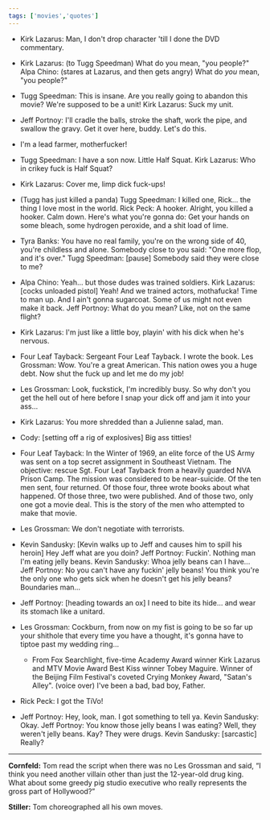 ```yaml
---
tags: ['movies','quotes']
---
```


- Kirk Lazarus: Man, I don't drop character 'till I done the DVD commentary.
  
- Kirk Lazarus: (to Tugg Speedman) What do you mean, "you people?" Alpa Chino: (stares at Lazarus, and then gets angry)  What do *you* mean, "you people?"

- Tugg Speedman: This is insane. Are you really going to abandon this movie? We're supposed to be a unit!
  Kirk Lazarus: Suck my unit.
  
- Jeff Portnoy: I'll cradle the balls, stroke the shaft, work the pipe, and swallow the gravy. Get it over here, buddy. Let's do this.
 
- I'm a lead farmer, motherfucker! 
  
- Tugg Speedman: I have a son now. Little Half Squat.
  Kirk Lazarus: Who in crikey fuck is Half Squat?

- Kirk Lazarus: Cover me, limp dick fuck-ups!

- (Tugg has just killed a panda)
  Tugg Speedman: I killed one, Rick... the thing I love most in the world.
  Rick Peck: A hooker. Alright, you killed a hooker. Calm down. Here's what you're gonna do: Get your hands on some bleach, some hydrogen peroxide, and a shit load of lime.

- Tyra Banks: You have no real family, you're on the wrong side of 40, you're childless and alone. Somebody close to you said: "One more flop, and it's over."
  Tugg Speedman: [pause] Somebody said they were close to me?

- Alpa Chino: Yeah... but those dudes was trained soldiers.
  Kirk Lazarus: [cocks unloaded pistol] Yeah! And we trained actors, mothafucka! Time to man up. And I ain't gonna sugarcoat. Some of us might not even make it back.
  Jeff Portnoy: What do you mean? Like, not on the same flight?
  
- Kirk Lazarus: I'm just like a little boy, playin' with his dick when he's nervous.

- Four Leaf Tayback: Sergeant Four Leaf Tayback. I wrote the book.
  Les Grossman: Wow. You're a great American. This nation owes you a huge debt. Now shut the fuck up and let me do my job!

- Les Grossman: Look, fuckstick, I'm incredibly busy. So why don't you get the hell out of here before I snap your dick off and jam it into your ass...

- Kirk Lazarus: You more shredded than a Julienne salad, man.

- Cody: [setting off a rig of explosives] Big ass titties!

- Four Leaf Tayback: In the Winter of 1969, an elite force of the US Army was sent on a top secret assignment in Southeast Vietnam. The objective: rescue Sgt. Four Leaf Tayback from a heavily guarded NVA Prison Camp. The mission was considered to be near-suicide. Of the ten men sent, four returned. Of those four, three wrote books about what happened. Of those three, two were published. And of those two, only one got a movie deal. This is the story of the men who attempted to make that movie.
  
- Les Grossman: We don't negotiate with terrorists.

- Kevin Sandusky: [Kevin walks up to Jeff and causes him to spill his heroin] Hey Jeff what are you doin?
  Jeff Portnoy: Fuckin'. Nothing man I'm eating jelly beans.
  Kevin Sandusky: Whoa jelly beans can I have...
  Jeff Portnoy: No you can't have any fuckin' jelly beans! You think you're the only one who gets sick when he doesn't get his jelly beans? Boundaries man...

- Jeff Portnoy: [heading towards an ox] I need to bite its hide... and wear its stomach like a unitard.

- Les Grossman: Cockburn, from now on my fist is going to be so far up your shithole that every time you have a thought, it's gonna have to tiptoe past my wedding ring...
  
  - From Fox Searchlight, five-time Academy Award winner Kirk Lazarus and MTV Movie Award Best Kiss winner Tobey Maguire. Winner of the Beijing Film Festival's coveted Crying Monkey Award, "Satan's Alley".
    (voice over) I've been a bad, bad boy, Father.

- Rick Peck: I got the TiVo!


- Jeff Portnoy: Hey, look, man. I got something to tell ya.
  Kevin Sandusky: Okay.
  Jeff Portnoy: You know those jelly beans I was eating? Well, they weren't jelly beans. Kay? They were drugs.
  Kevin Sandusky: [sarcastic] Really?


---

**Cornfeld:** Tom read the script when there was no Les Grossman and said, “I think you need another villain other than just the 12-year-old drug king. What about some greedy pig studio executive who really represents the gross part of Hollywood?”


**Stiller:** Tom choreographed all his own moves.

